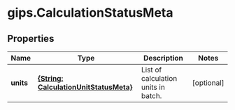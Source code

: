# gips.CalculationStatusMeta

## Properties

Name | Type | Description | Notes
------------ | ------------- | ------------- | -------------
**units** | [**{String: CalculationUnitStatusMeta}**](CalculationUnitStatusMeta.md) | List of calculation units in batch. | [optional] 


